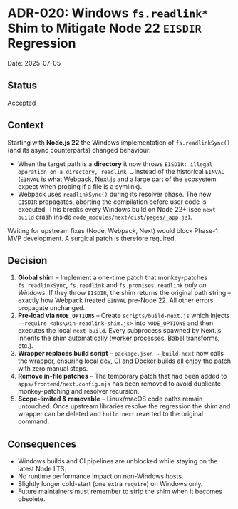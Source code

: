 # ADR-020: Windows `fs.readlink*` Shim to Mitigate Node 22 `EISDIR` Regression

Date: 2025-07-05

## Status
Accepted

## Context
Starting with **Node.js 22** the Windows implementation of
`fs.readlinkSync()` (and its async counterparts) changed behaviour:

* When the target path is a **directory** it now throws
  `EISDIR: illegal operation on a directory, readlink …` instead of the
  historical `EINVAL` (`EINVAL` is what Webpack, Next.js and a large
  part of the ecosystem expect when probing if a file is a symlink).
* Webpack uses `readlinkSync()` during its resolver phase.  The new
  `EISDIR` propagates, aborting the compilation before user code is
  executed.  This breaks every Windows build on Node 22+ (see
  `next build` crash inside `node_modules/next/dist/pages/_app.js`).

Waiting for upstream fixes (Node, Webpack, Next) would block Phase-1
MVP development.  A surgical patch is therefore required.

## Decision
1. **Global shim** – Implement a one-time patch that monkey-patches
   `fs.readlinkSync`, `fs.readlink` and `fs.promises.readlink` _only on
   Windows_.  If they throw `EISDIR`, the shim returns the original
   path string – exactly how Webpack treated `EINVAL` pre-Node 22.  All
   other errors propagate unchanged.
2. **Pre-load via `NODE_OPTIONS`** – Create `scripts/build-next.js`
   which injects `--require <abs\win-readlink-shim.js>` into
   `NODE_OPTIONS` and then executes the local `next build`.  Every
   subprocess spawned by Next.js inherits the shim automatically
   (worker processes, Babel transforms, etc.).
3. **Wrapper replaces build script** – `package.json → build:next`
   now calls the wrapper, ensuring local dev, CI and Docker builds all
   enjoy the patch with zero manual steps.
4. **Remove in-file patches** – The temporary patch that had been added
   to `apps/frontend/next.config.mjs` has been removed to avoid duplicate
   monkey-patching and resolver recursion.
5. **Scope-limited & removable** – Linux/macOS code paths remain
   untouched.  Once upstream libraries resolve the regression the shim
   and wrapper can be deleted and `build:next` reverted to the original
   command.

## Consequences
* Windows builds and CI pipelines are unblocked while staying on the
  latest Node LTS.
* No runtime performance impact on non-Windows hosts.
* Slightly longer cold-start (one extra `require`) on Windows only.
* Future maintainers must remember to strip the shim when it becomes
  obsolete. 